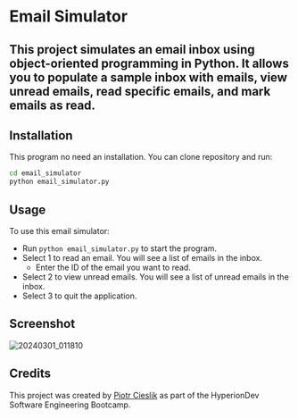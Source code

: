 # Email Simulator
This project simulates an email inbox using object-oriented programming in Python. It allows you to populate a sample inbox with emails, view unread emails, read specific emails, and mark emails as read.
---

## Installation
This program no need an installation. You can clone repository and run:
```bash
cd email_simulator
python email_simulator.py
```

## Usage
To use this email simulator:

- Run `python email_simulator.py` to start the program.
- Select 1 to read an email. You will see a list of emails in the inbox.
  - Enter the ID of the email you want to read.
- Select 2 to view unread emails. You will see a list of unread emails in the inbox.
- Select 3 to quit the application.
 
## Screenshot
![20240301_011810](https://github.com/PioCie/finalCapstone/assets/134648023/f9636e36-3b99-423b-b86e-6277c5de1d3e)

## Credits
This project was created by [Piotr Cieslik](https://www.linkedin.com/in/piotr-cieslik-367292212/) as part of the HyperionDev Software Engineering Bootcamp.
